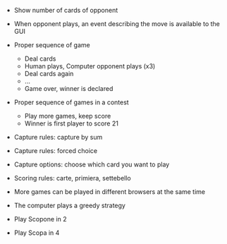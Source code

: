 
+ Show number of cards of opponent
- When opponent plays, an event describing the move is available to the GUI

- Proper sequence of game
  + Deal cards
  + Human plays, Computer opponent plays (x3)
  + Deal cards again
  - ...
  - Game over, winner is declared
  
- Proper sequence of games in a contest
  - Play more games, keep score
  - Winner is first player to score 21
  

- Capture rules: capture by sum
- Capture rules: forced choice
- Capture options: choose which card you want to play


- Scoring rules: carte, primiera, settebello

- More games can be played in different browsers at the same time

- The computer plays a greedy strategy

- Play Scopone in 2

- Play Scopa in 4
